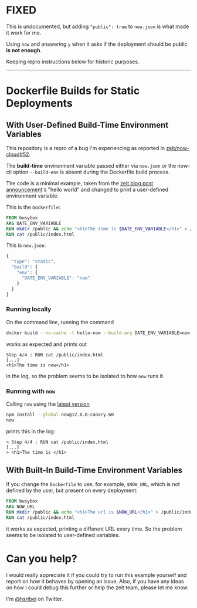 # FIXED

This is undocumented, but adding `"public": true` to `now.json` is what made it work for me.

Using `now` and answering `y` when it asks if the deployment should be public **is not enough**.

Keeping repro instructions below for historic purposes.

---

# Dockerfile Builds for Static Deployments
## With User-Defined Build-Time Environment Variables

This repository is a repro of a bug I'm experiencing as reported in [zeit/now-cloud#52](https://github.com/zeit/now-cloud/issues/52).

The **build-time** environment variable passed either via `now.json` or the now-cli option `--build-env` is absent during the Dockerfile build process.

The code is a minimal example, taken from the [zeit blog post announcement](https://zeit.co/blog/dockerfile-static)'s "hello world" and changed to print a user-defined environment variable.

This is the `Dockerfile`:

```dockerfile
FROM busybox
ARG DATE_ENV_VARIABLE
RUN mkdir /public && echo "<h1>The time is $DATE_ENV_VARIABLE</h1>" > /public/index.html
RUN cat /public/index.html
```

This is `now.json`:

```javascript
{
  "type": "static",
  "build": {
    "env": {
      "DATE_ENV_VARIABLE": "now"
    }
  }
}
```

### Running locally

On the command line, running the command

```bash
docker build --no-cache -t hello-now --build-arg DATE_ENV_VARIABLE=now .
```

works as expected and prints out

```
Step 4/4 : RUN cat /public/index.html
[...]
<h1>The time is now</h1>
```

in the log, so the problem seems to be isolated to how `now` runs it.

### Running with `now`

Calling `now` using the [latest version](https://github.com/zeit/now-cli/tree/12.0.0-canary.60)

```bash
npm install --global now@12.0.0-canary.60
now
```

prints this in the log:

```
> Step 4/4 : RUN cat /public/index.html
[...]
> <h1>The time is </h1>
```

## With Built-In Build-Time Environment Variables

If you change the `Dockerfile` to use, for example, `$NOW_URL`, which is not defined by the user, but present on every deployment:

```dockerfile
FROM busybox
ARG NOW_URL
RUN mkdir /public && echo "<h1>The url is $NOW_URL</h1>" > /public/index.html
RUN cat /public/index.html
```

it works as expected, printing a different URL every time. So the problem seems to be isolated to user-defined variables.

# Can you help?

I would really appreciate it if you could try to run this example yourself and report on how it behaves by opening an issue. Also, if you have any ideas on how I could debug this further or help the zeit team, please let me know.

I'm [@hsribei](https://twitter.com/hsribei) on Twitter.
